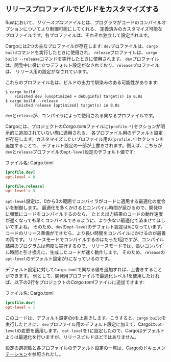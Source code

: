 <!--
## Customizing Builds with Release Profiles
-->

## リリースプロファイルでビルドをカスタマイズする

<!--
In Rust, *release profiles* are predefined and customizable profiles with
different configurations that allow a programmer to have more control over
various options for compiling code. Each profile is configured independently of
the others.
-->

Rustにおいて、*リリースプロファイル*とは、プログラマがコードのコンパイルオプションについてより制御可能にしてくれる、
定義済みのカスタマイズ可能なプロファイルです。各プロファイルは、それぞれ独立して設定されます。

<!--
Cargo has two main profiles: the `dev` profile Cargo uses when you run `cargo
build` and the `release` profile Cargo uses when you run `cargo build
--release`. The `dev` profile is defined with good defaults for development,
and the `release` profile has good defaults for release builds.
-->

Cargoには2つの主なプロファイルが存在します: `dev`プロファイルは、`cargo build`コマンドを実行したときに使用され、
`release`プロファイルは、`cargo build --release`コマンドを実行したときに使用されます。
`dev`プロファイルは、開発中に役に立つデフォルト設定がなされており、`release`プロファイルは、
リリース用の設定がなされています。

<!--
These profile names might be familiar from the output of your builds:
-->

これらのプロファイル名は、ビルドの出力で馴染みのある可能性があります:

<!-- manual-regeneration
anywhere, run:
cargo build
cargo build --release
and ensure output below is accurate
-->

```console
$ cargo build
    Finished dev [unoptimized + debuginfo] target(s) in 0.0s
$ cargo build --release
    Finished release [optimized] target(s) in 0.0s
```

<!--
The `dev` and `release` are these different profiles used by the compiler.
-->

`dev`と`release`が、コンパイラによって使用される異なるプロファイルです。

<!--
Cargo has default settings for each of the profiles that apply when you haven't
explicitly added any `[profile.*]` sections in the project’s *Cargo.toml* file.
By adding `[profile.*]` sections for any profile you want to customize, you
override any subset of the default settings. For example, here are the default
values for the `opt-level` setting for the `dev` and `release` profiles:
-->

Cargoには、プロジェクトの*Cargo.toml*ファイルに`[profile.*]`セクションが明示的に追加されていない際に適用される、
各プロファイル用のデフォルト設定が存在します。カスタマイズしたいプロファイル用の`[profile.*]`セクションを追加することで、
デフォルト設定の一部が上書きされます。例えば、こちらが`dev`と`release`プロファイルの`opt-level`設定のデフォルト値です:

<!--
<span class="filename">Filename: Cargo.toml</span>
-->

<span class="filename">ファイル名: Cargo.toml</span>

```toml
[profile.dev]
opt-level = 0

[profile.release]
opt-level = 3
```

<!--
The `opt-level` setting controls the number of optimizations Rust will apply to
your code, with a range of 0 to 3. Applying more optimizations extends
compiling time, so if you’re in development and compiling your code often,
you’ll want fewer optimizations to compile faster even if the resulting code
runs slower. The default `opt-level` for `dev` is therefore `0`. When you’re
ready to release your code, it’s best to spend more time compiling. You’ll only
compile in release mode once, but you’ll run the compiled program many times,
so release mode trades longer compile time for code that runs faster. That is
why the default `opt-level` for the `release` profile is `3`.
-->

`opt-level`設定は、0から3の範囲でコンパイラがコードに適用する最適化の度合いを制御します。
最適化を多くかけるとコンパイル時間が延びるので、開発中に頻繁にコードをコンパイルするのなら、
たとえ出力結果のコードの動作速度が遅くなっても早くコンパイルできるように、より少ない最適化で済ませてほしいですよね。
そのため、`dev`の`opt-level`のデフォルト設定は`0`になっています。
コードのリリース準備ができたら、より長い時間をコンパイルにかけるのが最善の策です。
リリースモードでコンパイルするのはたった1回ですが、コンパイル結果のプログラムは何度も実行するので、
リリースモードでは、長いコンパイル時間と引き換えに、生成したコードが速く動作します。
そのため、`release`の`opt-level`のデフォルト設定が`3`になっているのです。

<!--
You can override a default setting by adding a different value for it in
*Cargo.toml*. For example, if we want to use optimization level 1 in the
development profile, we can add these two lines to our project’s *Cargo.toml*
file:
-->

デフォルト設定に対して`Cargo.toml`で異なる値を追加すれば、上書きすることができます。
例として、開発用プロファイルで最適化レベル1を使用したければ、以下の2行をプロジェクトの*Cargo.toml*ファイルに追加できます:

<!--
<span class="filename">Filename: Cargo.toml</span>
-->

<span class="filename">ファイル名: Cargo.toml</span>

```toml
[profile.dev]
opt-level = 1
```

<!--
This code overrides the default setting of `0`. Now when we run `cargo build`,
Cargo will use the defaults for the `dev` profile plus our customization to
`opt-level`. Because we set `opt-level` to `1`, Cargo will apply more
optimizations than the default, but not as many as in a release build.
-->

このコードは、デフォルト設定の`0`を上書きします。こうすると、`cargo build`を実行したときに、
`dev`プロファイル用のデフォルト設定に加えて、Cargoは`opt-level`の変更を適用します。
`opt-level`を`1`に設定したので、Cargoはデフォルトよりは最適化を行いますが、リリースビルドほどではありません。

<!--
For the full list of configuration options and defaults for each profile, see
[Cargo’s documentation](https://doc.rust-lang.org/cargo/reference/profiles.html).
-->

設定の選択肢と各プロファイルのデフォルト設定の一覧は、[Cargoのドキュメンテーション](https://doc.rust-lang.org/cargo/reference/profiles.html)を参照されたし。
